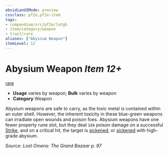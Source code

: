 ```yaml
---
obsidianUIMode: preview
cssclass: pf2e,pf2e-item
tags:
- compendium/src/pf2e/lotgb
- item/category/weapon
- trait/rare
aliases: ["Abysium Weapon"]
itemLevel: 12
---
```

# Abysium Weapon *Item 12+*  
[rare](../../../rules/traits/rare.md)  

- **Usage** varies by weapon; **Bulk** varies by weapon
- **Category** Weapon

Abysium weapons are safe to carry, as the toxic metal is contained within an outer shell. However, the inherent toxicity in these blue-green weapons can irradiate open wounds and poison foes. Abysium weapons have one fewer property rune slot, but they deal `1d4` poison damage on a successful [Strike](../../../rules/actions/strike.md), and on a critical hit, the target is [sickened](../../../rules/conditions.md#Sickened), or [sickened](../../../rules/conditions.md#Sickened) with high-grade abysium.

*Source: Lost Omens: The Grand Bazaar p. 97*
